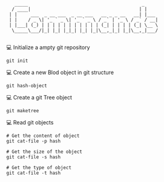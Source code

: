 ```
   _____                                          _     
  / ____|                                        | |    
 | |     ___  _ __ ___  _ __ ___   __ _ _ __   __| |___ 
 | |    / _ \| '_ ` _ \| '_ ` _ \ / _` | '_ \ / _` / __|
 | |___| (_) | | | | | | | | | | | (_| | | | | (_| \__ \
  \_____\___/|_| |_| |_|_| |_| |_|\__,_|_| |_|\__,_|___/
   
```

:computer: Initialize a ampty git repository

```
git init
```

:computer: Create a new Blod object in git structure

```
git hash-object
```

:computer: Create a git Tree object

```
git maketree
```

:computer: Read git objects

```
# Get the content of object
git cat-file -p hash 

# Get the size of the object
git cat-file -s hash 

# Get the type of object
git cat-file -t hash 
```

